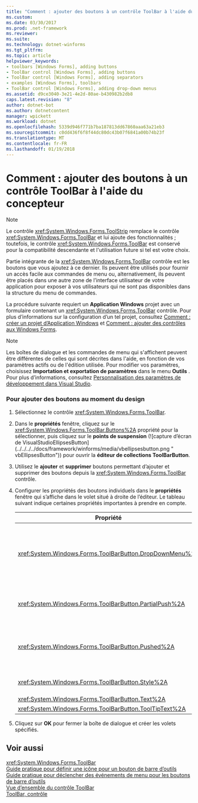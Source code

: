 ```yaml
---
title: "Comment : ajouter des boutons à un contrôle ToolBar à l'aide du concepteur"
ms.custom: 
ms.date: 03/30/2017
ms.prod: .net-framework
ms.reviewer: 
ms.suite: 
ms.technology: dotnet-winforms
ms.tgt_pltfrm: 
ms.topic: article
helpviewer_keywords:
- toolbars [Windows Forms], adding buttons
- ToolBar control [Windows Forms], adding buttons
- ToolBar control [Windows Forms], adding separators
- examples [Windows Forms], toolbars
- ToolBar control [Windows Forms], adding drop-down menus
ms.assetid: d9ce3040-3e21-4e2d-80ae-b430982b2db8
caps.latest.revision: "8"
author: dotnet-bot
ms.author: dotnetcontent
manager: wpickett
ms.workload: dotnet
ms.openlocfilehash: 5339d946f771b7ba187813dd67860aaa63a21eb3
ms.sourcegitcommit: c0dd436f6f8f44dc80dc43b07f6841a00b74b23f
ms.translationtype: MT
ms.contentlocale: fr-FR
ms.lasthandoff: 01/19/2018
---
```

# <a name="how-to-add-buttons-to-a-toolbar-control-using-the-designer"></a>Comment : ajouter des boutons à un contrôle ToolBar à l'aide du concepteur
> [!NOTE]
>  Le contrôle <xref:System.Windows.Forms.ToolStrip> remplace le contrôle <xref:System.Windows.Forms.ToolBar> et lui ajoute des fonctionnalités ; toutefois, le contrôle <xref:System.Windows.Forms.ToolBar> est conservé pour la compatibilité descendante et l'utilisation future si tel est votre choix.  
  
 Partie intégrante de la <xref:System.Windows.Forms.ToolBar> contrôle est les boutons que vous ajoutez à ce dernier. Ils peuvent être utilisés pour fournir un accès facile aux commandes de menu ou, alternativement, ils peuvent être placés dans une autre zone de l’interface utilisateur de votre application pour exposer à vos utilisateurs qui ne sont pas disponibles dans la structure du menu de commandes.  
  
 La procédure suivante requiert un **Application Windows** projet avec un formulaire contenant un <xref:System.Windows.Forms.ToolBar> contrôle. Pour plus d’informations sur la configuration d’un tel projet, consultez [Comment : créer un projet d’Application Windows](http://msdn.microsoft.com/library/b2f93fed-c635-4705-8d0e-cf079a264efa) et [Comment : ajouter des contrôles aux Windows Forms](../../../../docs/framework/winforms/controls/how-to-add-controls-to-windows-forms.md).  
  
> [!NOTE]
>  Les boîtes de dialogue et les commandes de menu qui s'affichent peuvent être différentes de celles qui sont décrites dans l'aide, en fonction de vos paramètres actifs ou de l'édition utilisée. Pour modifier vos paramètres, choisissez **Importation et exportation de paramètres** dans le menu **Outils** . Pour plus d’informations, consultez [Personnalisation des paramètres de développement dans Visual Studio](http://msdn.microsoft.com/library/22c4debb-4e31-47a8-8f19-16f328d7dcd3).  
  
### <a name="to-add-buttons-at-design-time"></a>Pour ajouter des boutons au moment du design  
  
1.  Sélectionnez le contrôle <xref:System.Windows.Forms.ToolBar>.  
  
2.  Dans le **propriétés** fenêtre, cliquez sur le <xref:System.Windows.Forms.ToolBar.Buttons%2A> propriété pour la sélectionner, puis cliquez sur le **points de suspension** (![capture d’écran de VisualStudioEllipsesButton] (../../../../docs/framework/winforms/media/vbellipsesbutton.png " vbEllipsesButton")) pour ouvrir la **éditeur de collections ToolBarButton**.  
  
3.  Utilisez le **ajouter** et **supprimer** boutons permettant d’ajouter et supprimer des boutons depuis la <xref:System.Windows.Forms.ToolBar> contrôle.  
  
4.  Configurer les propriétés des boutons individuels dans le **propriétés** fenêtre qui s’affiche dans le volet situé à droite de l’éditeur. Le tableau suivant indique certaines propriétés importantes à prendre en compte.  
  
    |Propriété|Description|  
    |--------------|-----------------|  
    |<xref:System.Windows.Forms.ToolBarButton.DropDownMenu%2A>|Définit le menu à afficher dans le bouton de barre d’outils de la liste déroulante. Le bouton de barre d’outils <xref:System.Windows.Forms.ToolBarButton.Style%2A> propriété doit être définie sur <xref:System.Windows.Forms.ToolBarButtonStyle.DropDownButton>. Cette propriété prend une instance de la <xref:System.Windows.Forms.ContextMenu> classe en tant que référence.|  
    |<xref:System.Windows.Forms.ToolBarButton.PartialPush%2A>|Définit si un bouton bascule de barre d’outils est partiellement enfoncé. Le bouton de barre d’outils <xref:System.Windows.Forms.ToolBarButton.Style%2A> propriété doit être définie sur <xref:System.Windows.Forms.ToolBarButtonStyle.ToggleButton>.|  
    |<xref:System.Windows.Forms.ToolBarButton.Pushed%2A>|Définit si un bouton bascule de barre d’outils est actuellement enfoncé. Le bouton de barre d’outils <xref:System.Windows.Forms.ToolBarButton.Style%2A> propriété doit être définie sur <xref:System.Windows.Forms.ToolBarButtonStyle.ToggleButton> ou <xref:System.Windows.Forms.ToolBarButtonStyle.PushButton>.|  
    |<xref:System.Windows.Forms.ToolBarButton.Style%2A>|Définit le style du bouton de barre d’outils. Doit être une des valeurs dans le <xref:System.Windows.Forms.ToolBarButtonStyle> énumération.|  
    |<xref:System.Windows.Forms.ToolBarButton.Text%2A>|La chaîne de texte affichée par le bouton.|  
    |<xref:System.Windows.Forms.ToolBarButton.ToolTipText%2A>|Texte qui apparaît sous la forme d’une info-bulle du bouton.|  
  
5.  Cliquez sur **OK** pour fermer la boîte de dialogue et créer les volets spécifiés.  
  
## <a name="see-also"></a>Voir aussi  
 <xref:System.Windows.Forms.ToolBar>  
 [Guide pratique pour définir une icône pour un bouton de barre d’outils](../../../../docs/framework/winforms/controls/how-to-define-an-icon-for-a-toolbar-button.md)  
 [Guide pratique pour déclencher des événements de menu pour les boutons de barre d’outils](../../../../docs/framework/winforms/controls/how-to-trigger-menu-events-for-toolbar-buttons.md)  
 [Vue d’ensemble du contrôle ToolBar](../../../../docs/framework/winforms/controls/toolbar-control-overview-windows-forms.md)  
 [ToolBar, contrôle](../../../../docs/framework/winforms/controls/toolbar-control-windows-forms.md)
